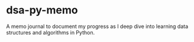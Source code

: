 # dsa-py-memo
A memo journal to document my progress as I deep dive into learning data structures and algorithms in Python.
